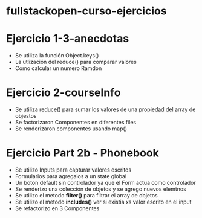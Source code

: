 # fullstackopen-curso-ejercicios

# Ejercicio 1-3-anecdotas

- Se utiliza la función Object.keys()
- La utlización del reduce() para comparar valores
- Como calcular un numero Ramdon

# Ejercicio 2-courseInfo

- Se utiliza reduce() para sumar los valores de una propiedad del array de objestos
- Se factorizaron Componentes en diferentes files
- Se renderizaron componentes usando map()

# Ejercicio Part 2b - Phonebook

- Se utilizo Inputs para capturar valores escritos
- Formularios para agregalos a un state global
- Un boton default sin controlador ya que el Form actua como controlador
- Se renderizo una colección de objetos y se agrego nuevos elemtnos
- Se utilizo el metodo **filter()** para filtrar el array de objetos
- Se utilizo el metodo **includes()**  ver si existia xs valor escrito en el input
- Se refactorizo en 3 Componentes